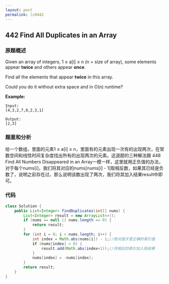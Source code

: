 ```yaml
---
layout: post
permalink: lc0442
---
```


## **442 Find All Duplicates in an Array** 

### **原题概述**

Given an array of integers, 1 ≤ a\[i\] ≤ n \(n = size of array\), some elements appear **twice** and others appear **once**.

Find all the elements that appear **twice** in this array.

Could you do it without extra space and in O\(n\) runtime?

**Example:**  


```text
Input:
[4,3,2,7,8,2,3,1]

Output:
[2,3]
```

### **题意和分析**

给一个数组，里面的元素1 ≤ a\[i\] ≤ n，里面有的元素出现一次有的出现两次，在常数空间和线性时间复杂度找出所有的出现两次的元素。这道题的三种解法跟 448 Find All Numbers Disappeared in an Array一模一样，这里就用正负值的办法， 对于每个nums\[i\]，我们将其对应的nums\[nums\[i\] - 1\]取相反数，如果其已经是负数了，说明之前存在过，那么说明该数出现了两次，我们将其加入结果result中即可。

### **代码**

```java
class Solution {
    public List<Integer> findDuplicates(int[] nums) {
        List<Integer> result = new ArrayList<>();
        if (nums == null || nums.length == 0) {
            return result;
        }
        for (int i = 0; i < nums.length; i++) {
            int index = Math.abs(nums[i]) - 1;//绝对值才是正确的索引值
            if (nums[index] < 0) {
                result.add(Math.abs(index+1));//将相应的索引加入到结果
            }
            nums[index] = -nums[index];
        }
        return result;
    }
}
```